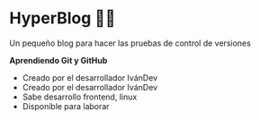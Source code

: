#  HyperBlog 🧑‍💻
Un pequeño blog para hacer las pruebas de control de versiones

**Aprendiendo Git y GitHub**

* Creado por el desarrollador IvánDev
* Creado por el desarrollador IvánDev
* Sabe desarrollo frontend, linux
* Disponible para laborar
